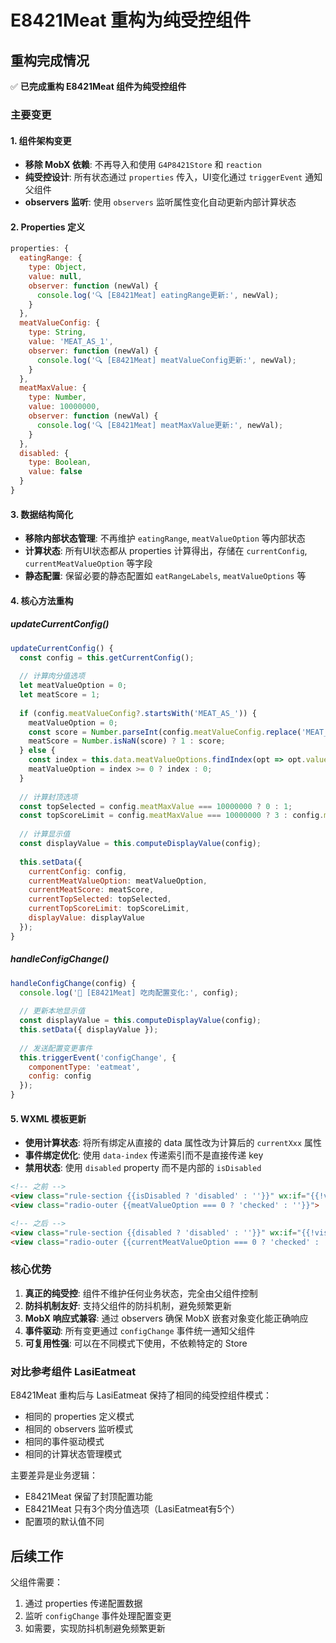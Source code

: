 # E8421Meat 重构为纯受控组件

## 重构完成情况

✅ **已完成重构 E8421Meat 组件为纯受控组件**

### 主要变更

#### 1. 组件架构变更
- **移除 MobX 依赖**: 不再导入和使用 `G4P8421Store` 和 `reaction`
- **纯受控设计**: 所有状态通过 `properties` 传入，UI变化通过 `triggerEvent` 通知父组件
- **observers 监听**: 使用 `observers` 监听属性变化自动更新内部计算状态

#### 2. Properties 定义
```javascript
properties: {
  eatingRange: {
    type: Object,
    value: null,
    observer: function (newVal) {
      console.log('🔍 [E8421Meat] eatingRange更新:', newVal);
    }
  },
  meatValueConfig: {
    type: String,
    value: 'MEAT_AS_1',
    observer: function (newVal) {
      console.log('🔍 [E8421Meat] meatValueConfig更新:', newVal);
    }
  },
  meatMaxValue: {
    type: Number,
    value: 10000000,
    observer: function (newVal) {
      console.log('🔍 [E8421Meat] meatMaxValue更新:', newVal);
    }
  },
  disabled: {
    type: Boolean,
    value: false
  }
}
```

#### 3. 数据结构简化
- **移除内部状态管理**: 不再维护 `eatingRange`, `meatValueOption` 等内部状态
- **计算状态**: 所有UI状态都从 properties 计算得出，存储在 `currentConfig`, `currentMeatValueOption` 等字段
- **静态配置**: 保留必要的静态配置如 `eatRangeLabels`, `meatValueOptions` 等

#### 4. 核心方法重构

##### updateCurrentConfig()
```javascript
updateCurrentConfig() {
  const config = this.getCurrentConfig();
  
  // 计算肉分值选项
  let meatValueOption = 0;
  let meatScore = 1;
  
  if (config.meatValueConfig?.startsWith('MEAT_AS_')) {
    meatValueOption = 0;
    const score = Number.parseInt(config.meatValueConfig.replace('MEAT_AS_', ''));
    meatScore = Number.isNaN(score) ? 1 : score;
  } else {
    const index = this.data.meatValueOptions.findIndex(opt => opt.value === config.meatValueConfig);
    meatValueOption = index >= 0 ? index : 0;
  }
  
  // 计算封顶选项
  const topSelected = config.meatMaxValue === 10000000 ? 0 : 1;
  const topScoreLimit = config.meatMaxValue === 10000000 ? 3 : config.meatMaxValue;
  
  // 计算显示值
  const displayValue = this.computeDisplayValue(config);
  
  this.setData({
    currentConfig: config,
    currentMeatValueOption: meatValueOption,
    currentMeatScore: meatScore,
    currentTopSelected: topSelected,
    currentTopScoreLimit: topScoreLimit,
    displayValue: displayValue
  });
}
```

##### handleConfigChange()
```javascript
handleConfigChange(config) {
  console.log('🥩 [E8421Meat] 吃肉配置变化:', config);
  
  // 更新本地显示值
  const displayValue = this.computeDisplayValue(config);
  this.setData({ displayValue });
  
  // 发送配置变更事件
  this.triggerEvent('configChange', {
    componentType: 'eatmeat',
    config: config
  });
}
```

#### 5. WXML 模板更新
- **使用计算状态**: 将所有绑定从直接的 data 属性改为计算后的 `currentXxx` 属性
- **事件绑定优化**: 使用 `data-index` 传递索引而不是直接传递 key
- **禁用状态**: 使用 `disabled` property 而不是内部的 `isDisabled`

```html
<!-- 之前 -->
<view class="rule-section {{isDisabled ? 'disabled' : ''}}" wx:if="{{!visible}}">
<view class="radio-outer {{meatValueOption === 0 ? 'checked' : ''}}">

<!-- 之后 -->
<view class="rule-section {{disabled ? 'disabled' : ''}}" wx:if="{{!visible}}">
<view class="radio-outer {{currentMeatValueOption === 0 ? 'checked' : ''}}">
```

### 核心优势

1. **真正的纯受控**: 组件不维护任何业务状态，完全由父组件控制
2. **防抖机制友好**: 支持父组件的防抖机制，避免频繁更新
3. **MobX 响应式兼容**: 通过 observers 确保 MobX 嵌套对象变化能正确响应
4. **事件驱动**: 所有变更通过 `configChange` 事件统一通知父组件
5. **可复用性强**: 可以在不同模式下使用，不依赖特定的 Store

### 对比参考组件 LasiEatmeat

E8421Meat 重构后与 LasiEatmeat 保持了相同的纯受控组件模式：
- 相同的 properties 定义模式
- 相同的 observers 监听模式  
- 相同的事件驱动模式
- 相同的计算状态管理模式

主要差异是业务逻辑：
- E8421Meat 保留了封顶配置功能
- E8421Meat 只有3个肉分值选项（LasiEatmeat有5个）
- 配置项的默认值不同

## 后续工作

父组件需要：
1. 通过 properties 传递配置数据
2. 监听 `configChange` 事件处理配置变更
3. 如需要，实现防抖机制避免频繁更新